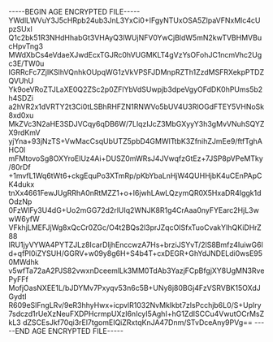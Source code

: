 -----BEGIN AGE ENCRYPTED FILE-----
YWdlLWVuY3J5cHRpb24ub3JnL3YxCi0+IFgyNTUxOSA5ZlpaVFNxMlc4cUpzSUxl
Q1c2bk51R3NHdHhabGt3VHAyQ3lWUjNFV0YwCjBldW5mN2kwTVBHMVBucHpvTng3
MWdXbCs4eVdaeXJwdEcxTGJRc0hVUGMKLT4gVzYsOFohJC1ncmVhc2Ugc3E/TW0u
IGRRcFc7ZjIKSlhVQnhkOUpqWG1zVkVPSFJDMnpRZTh1ZzdMSFRXekpPTDZQVUhU
Yk9oeVRoZTJLaXE0Q2ZSc2p0ZFlYbVdSUwpjb3dpeVgyOFdDK0hPUms5b2h4SDZi
a2hVR2x1dVRTY2t3Ci0tLSBhRHFZN1RNWVo5bUV4U3RlOGdFTEY5VHNoSk8xd0xu
MkZVc3N2aHE3SDJVCqy6qDB6W/7LlqzIJcZ3MbGXyyY3h3gMvVNuhSQYZX9rdKmV
yjYna+93jNzTS+VwMacCsqUbUTZ5pbD4GMWITtbK3ZfnihZJmEe9/ftfTghAHC0l
mFMtovoSg8OXYroElUz4Ai+DUSZ0mWRsJ4JVwqfzGtEz+7JSP8pVPeMTky/80rDf
+1mvfL1Wq6tWt6+ckgEquPo3XTmRp/pKbYbaLnHjW4QUHHjbK4uCEnPApCK4dukx
tnXx4661FewJUgRRhA0nRtMZZ1+o+I6jwhLAwLQzymQR0X5HxaDR4Iggk1dOdzNp
0FzWlFy3U4dG+Uo2mGG72d2rlUIq2WNJK8R1g4CrAaa0nyFYEarc2HjL3wwW6yfW
VFkhjLMEFJjWg8xQcCr0ZGc/O4t2BQs2l3prJZqcOISfxTuoCvakYIhQKiDHrZ88
IRU1jyVYWA4PYTZJLz8IcarDljhEnccwzA7Hs+brziJSYvT/2lS8Bmfz4IuiwG6l
d+qfPl0iZYSUH/GGRV+w09y8g6H+S4b4T+cxDEGR+GhYdJNDELdi0wsE950MWdhk
v5wfTa72aA2PJS82vwxnDceemlLk3MM0TdAb3YazjFCpBfgjXY8UgMN3RvePyFFf
MofjOasNXEE1L/bJDYMv7Pxyqv53n6c5B+UNy8j80BGj4FzVSRVBK15OXdJGydtI
R609eSlFngLRv/9eR3hhyHwx+icpvlR1032NvMklkbt7zlsPcchjb6L0/S+Uplry
7sdczd1rUeXzNeuFXDPHcrmpUXzI6nIcyI5AghI+hG1ZdISCCu4VwutOCrMsZkL3
dZSCEsJkf70qi3rEl7tgomEIQiZRxtqKnJA47Dnm/STvDceAny9PVg==
-----END AGE ENCRYPTED FILE-----
